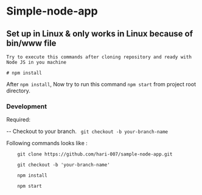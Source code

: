 # Simple-node-app

## Set up in Linux & only works in Linux because of bin/www file
 
```
Try to execute this commands after cloning repository and ready with Node JS in you machine

# npm install

```
After ` npm install `, Now try to run this command ` npm start ` from project root directory.


### Development

Required:

 -- Checkout to your branch. ` git checkout -b your-branch-name`


Following commands looks like :

```
	git clone https://github.com/hari-007/sample-node-app.git

	git checkout -b 'your-branch-name'

	npm install

	npm start

```
